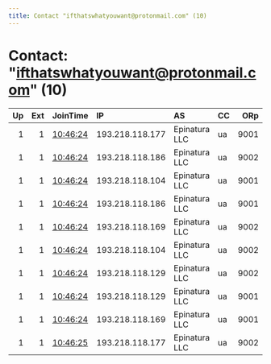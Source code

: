 ```yaml
---
title: Contact "ifthatswhatyouwant@protonmail.com" (10)
---
```


# Contact: "ifthatswhatyouwant@protonmail.com" (10)

|   Up |   Ext | JoinTime                                                                                              | IP              | AS            | CC   |   ORp |   Dirp | OS    | Version   | Nickname   |   eFamMembers |
|-----:|------:|:------------------------------------------------------------------------------------------------------|:----------------|:--------------|:-----|------:|-------:|:------|:----------|:-----------|--------------:|
|    1 |     1 | [10:46:24](https://nusenu.github.io/OrNetStats/w/relay/0538AC59D5C0872866E928B009317A8EEF80492E.html) | 193.218.118.177 | Epinatura LLC | ua   |  9001 |      0 | Linux | 0.4.6.9   | Spinning0  |            10 |
|    1 |     1 | [10:46:24](https://nusenu.github.io/OrNetStats/w/relay/0A1F38E9BAE448FAE473F8BDB88FE104F90B6795.html) | 193.218.118.186 | Epinatura LLC | ua   |  9002 |      0 | Linux | 0.4.6.9   | Spinning5  |            10 |
|    1 |     1 | [10:46:24](https://nusenu.github.io/OrNetStats/w/relay/19F74E3778013DBF8B87AFB9D2501854554B44AC.html) | 193.218.118.104 | Epinatura LLC | ua   |  9001 |      0 | Linux | 0.4.6.9   | Spinning6  |            10 |
|    1 |     1 | [10:46:24](https://nusenu.github.io/OrNetStats/w/relay/37C579F1E7452EA0EE2DB2F9308DDC483A27E239.html) | 193.218.118.186 | Epinatura LLC | ua   |  9001 |      0 | Linux | 0.4.6.9   | Spinning4  |            10 |
|    1 |     1 | [10:46:24](https://nusenu.github.io/OrNetStats/w/relay/6BE192438B73AE9F84E5FB1F4F12B08766486A22.html) | 193.218.118.169 | Epinatura LLC | ua   |  9002 |      0 | Linux | 0.4.6.9   | Spinning3  |            10 |
|    1 |     1 | [10:46:24](https://nusenu.github.io/OrNetStats/w/relay/9E472D025C69B9EBF8DE5245B3D5A24D47FA0A98.html) | 193.218.118.104 | Epinatura LLC | ua   |  9002 |      0 | Linux | 0.4.6.9   | Spinning7  |            10 |
|    1 |     1 | [10:46:24](https://nusenu.github.io/OrNetStats/w/relay/CD05471567653CC6E210B8E53954263DC81D7647.html) | 193.218.118.129 | Epinatura LLC | ua   |  9002 |      0 | Linux | 0.4.6.9   | Spinning9  |            10 |
|    1 |     1 | [10:46:24](https://nusenu.github.io/OrNetStats/w/relay/F2F782BE3759F632CAC981314B3832E744D6DC22.html) | 193.218.118.129 | Epinatura LLC | ua   |  9001 |      0 | Linux | 0.4.6.9   | Spinning8  |            10 |
|    1 |     1 | [10:46:24](https://nusenu.github.io/OrNetStats/w/relay/FD1383A2A5F1FA08805B1239F012C62C2D621FF3.html) | 193.218.118.169 | Epinatura LLC | ua   |  9001 |      0 | Linux | 0.4.6.9   | Spinning2  |            10 |
|    1 |     1 | [10:46:25](https://nusenu.github.io/OrNetStats/w/relay/0E879ACD51A4837E5CF86BBE8F43FCDF123A8C38.html) | 193.218.118.177 | Epinatura LLC | ua   |  9002 |      0 | Linux | 0.4.6.9   | Spinning1  |            10 |
